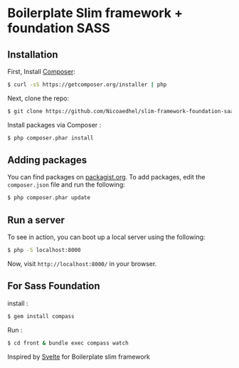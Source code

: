 # Boilerplate Slim framework + foundation SASS

## Installation

First, Install [Composer](https://getcomposer.org):

```bash
$ curl -sS https://getcomposer.org/installer | php
```
Next, clone the repo:

```bash
$ git clone https://github.com/Nicoaedhel/slim-framework-foundation-saas-boilerplate.git
```
Install packages via Composer :

```bash
$ php composer.phar install
```

## Adding packages

You can find packages on [packagist.org](https://packagist.org/).
To add packages, edit the `composer.json` file and run the following:

```bash
$ php composer.phar update
```

## Run a server

To see in action, you can boot up a local server using the following:

```bash
$ php -S localhost:8000
```

Now, visit `http://localhost:8000/` in your browser.


## For Sass Foundation 

install  :

```bash
$ gem install compass
```

Run :

```bash
$ cd front & bundle exec compass watch
```




Inspired by [Svelte](https://github.com/stursby/svelte) for Boilerplate slim framework